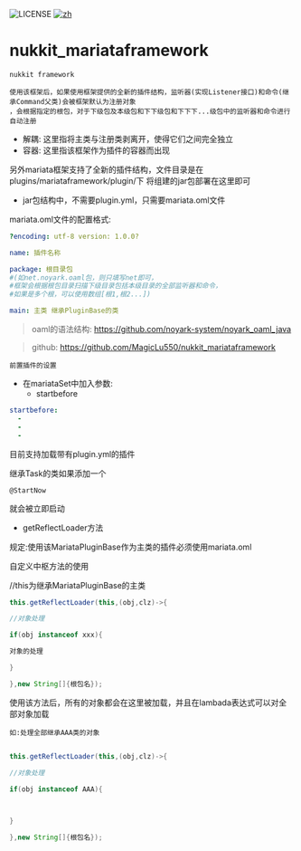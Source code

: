 ![LICENSE](https://img.shields.io/badge/license-GPL-blue.svg)
[![zh](https://img.shields.io/badge/readme-english-orange.svg)](README_EN.md)

# nukkit_mariataframework
`nukkit framework`

```
使用该框架后，如果使用框架提供的全新的插件结构，监听器(实现Listener接口)和命令(继承Command父类)会被框架默认为注册对象
，会根据指定的根包，对于下级包及本级包和下下级包和下下下...级包中的监听器和命令进行自动注册
```

* 解耦: 这里指将主类与注册类剥离开，使得它们之间完全独立
* 容器: 这里指该框架作为插件的容器而出现

另外mariata框架支持了全新的插件结构，文件目录是在plugins/mariataframework/plugin/下
将组建的jar包部署在这里即可



- jar包结构中，不需要plugin.yml，只需要mariata.oml文件

mariata.oml文件的配置格式:

```yaml
?encoding: utf-8 version: 1.0.0?

name: 插件名称

package: 根目录包
#(如net.noyark.oaml包，则只填写net即可，
#框架会根据根包目录扫描下级目录包括本级目录的全部监听器和命令，
#如果是多个根，可以使用数组[根1,根2...])

main: 主类 继承PluginBase的类
```
> oaml的语法结构: https://github.com/noyark-system/noyark_oaml_java

> github: https://github.com/MagicLu550/nukkit_mariataframework

`前置插件的设置`

- 在mariataSet中加入参数:
  * startbefore
```yaml
startbefore:
  -
  -
  -
```

目前支持加载带有plugin.yml的插件

继承Task的类如果添加一个
```
@StartNow
```
就会被立即启动


- getReflectLoader方法



规定:使用该MariataPluginBase作为主类的插件必须使用mariata.oml



自定义中枢方法的使用

//this为继承MariataPluginBase的主类


```java
this.getReflectLoader(this,(obj,clz)->{

//对象处理

if(obj instanceof xxx){

对象的处理

}

},new String[]{根包名});
```

使用该方法后，所有的对象都会在这里被加载，并且在lambada表达式可以对全部对象加载


`如:处理全部继承AAA类的对象`

```java

this.getReflectLoader(this,(obj,clz)->{

//对象处理

if(obj instanceof AAA){



}

},new String[]{根包名}); 
```

